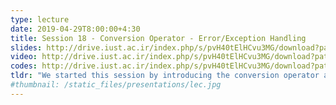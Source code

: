 ```yaml
---
type: lecture
date: 2019-04-29T8:00:00+4:30
title: Session 18 - Conversion Operator - Error/Exception Handling
slides: http://drive.iust.ac.ir/index.php/s/pvH40tElHCvu3MG/download?path=%2FSlides&files=AP_Session18.pdf
video: http://drive.iust.ac.ir/index.php/s/pvH40tElHCvu3MG/download?path=%2FClassVideos&files=S18.mp4
codes: http://drive.iust.ac.ir/index.php/s/pvH40tElHCvu3MG/download?path=%2FCode&files=S18.zip
tldr: "We started this session by introducing the conversion operator and how to overload it for different types. We then motivated the use of exceptions by explaining how it can help us write cleaner code and not cloud our code and methods with error handling parameters. We explained the try/catch block, multiple catch statements and catching all exceptions along with exception filters. We also showed how the exception object contains different information including call stack, error message and error code. Finally we discussed best practices when handling exceptions, what an *unhandled* exception is and how and when to rethrow and exception. "
#thumbnail: /static_files/presentations/lec.jpg
---
```

